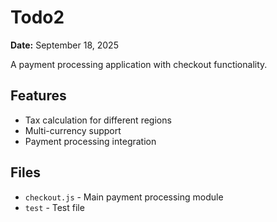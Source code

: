 # Todo2

**Date:** September 18, 2025

A payment processing application with checkout functionality.

## Features

- Tax calculation for different regions
- Multi-currency support
- Payment processing integration

## Files

- `checkout.js` - Main payment processing module
- `test` - Test file
